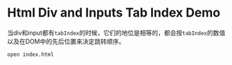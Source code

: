 Html Div and Inputs Tab Index Demo
==================================

当div和input都有`tabIndex`的时候，它们的地位是相等的，都会按`tabIndex`的数值以及在DOM中的先后位置来决定跳转顺序。

```
open index.html
```
